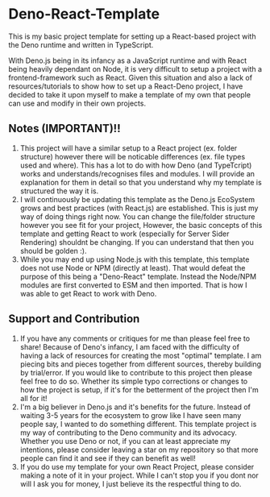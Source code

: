 # Deno-React-Template
This is my basic project template for setting up a React-based project with the Deno runtime and written in TypeScript. 

With Deno.js being in its infancy as a JavaScript runtime and with React being heavily dependant on Node, it is very difficult to setup a project with a frontend-framework such as React. Given this situation and also a lack of resources/tutorials to show how to set up a React-Deno project, I have decided to take it upon myself to make a template of my own that people can use and modify in their own projects. 

## Notes (IMPORTANT)!!
1. This project will have a similar setup to a React project (ex. folder structure) however there will be noticable differences (ex. file types used and where). This has a lot to do with how Deno (and TypeTcript) works and understands/recognises files and modules. I will provide an explanation for them in detail so that you understand why my template is structured the way it is.
2. I will continuously be updating this template as the Deno.js EcoSystem grows and best practices (with React.js) are established. This is just my way of doing things right now. You can change the file/folder structure however you see fit for your project, However, the basic concepts of this template and getting React to work (especially for Server Sider Rendering) shouldnt be changing. If you can understand that then you should be golden :).
3. While you may end up using Node.js with this template, this template does not use Node or NPM (directly at least). That would defeat the purpose of this being a "Deno-React" template. Instead the Node/NPM modules are first converted to ESM and then imported. That is how I was able to get React to work with Deno.

## Support and Contribution
1. If you have any comments or critiques for me than please feel free to share! Because of Deno's infancy, I am faced with the difficulty of having a lack of resources for creating the most "optimal" template. I am piecing bits and pieces together from different sources, thereby building by trial/error. If you would like to contribute to this project then please feel free to do so. Whether its simple typo corrections or changes to how the project is setup, if it's for the betterment of the project then I'm all for it!
2. I'm a big believer in Deno.js and it's benefits for the future. Instead of waiting 3-5 years for the ecosystem to grow like I have seen many people say, I wanted to do something different. This template project is my way of contributing to the Deno community and its advocacy. Whether you use Deno or not, if you can at least appreciate my intentions, please consider leaving a star on my repository so that more people can find it and see if they can benefit as well!
3. If you do use my template for your own React Project, please consider making a note of it in your project. While I can't stop you if you dont nor will I ask you for money, I just believe its the respectful thing to do.
